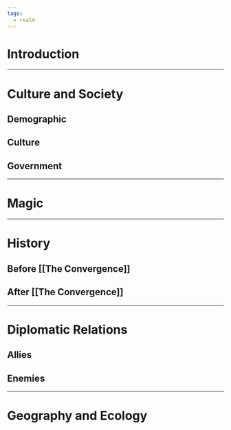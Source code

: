 ```yaml
---
tags:
  - realm
---
```

# Introduction

---
# Culture and Society
## Demographic

## Culture

## Government

---
# Magic

---
# History
## Before [[The Convergence]]

## After [[The Convergence]]

---
# Diplomatic Relations
## Allies

## Enemies

---
# Geography and Ecology
